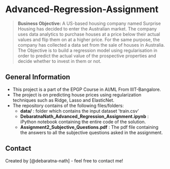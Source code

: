 # Advanced-Regression-Assignment
> **Business Objective:** A US-based housing company named Surprise Housing has decided to enter the Australian market. 
The company uses data analytics to purchase houses at a price below their actual values and flip them on at a higher price. 
For the same purpose, the company has collected a data set from the sale of houses in Australia. The Objective is to build 
a regression model using regularisation in order to predict the actual value of the prospective properties and decide 
whether to invest in them or not.


## General Information
- This project is a part of the EPGP Course in AI/ML From IIIT-Bangalore.
- The project is on predicting house prices using regularization techniques such as Ridge, Lasso and ElasticNet.
- The repository contains of the following files/folders:
    - **data/** : folder which contains the input dataset 'train.csv'
    - **DebaratnaNath_Advanced_Regression_Assignment.ipynb** : iPython notebook containing the entire code of the solution.
    - **Assignment2_Subjective_Questions.pdf** : The pdf file containing the answers to all the subjective questions asked in the assignment.




## Contact
Created by [@debaratna-nath] - feel free to contact me!
